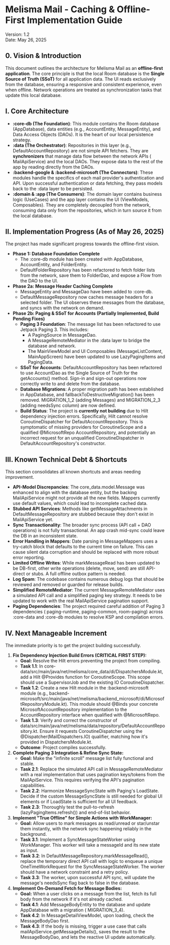 # **Melisma Mail \- Caching & Offline-First Implementation Guide**

Version: 1.2  
Date: May 26, 2025

## **0\. Vision & Introduction**

This document outlines the architecture for Melisma Mail as an **offline-first application**. The
core principle is that the local Room database is the **Single Source of Truth (SSoT)** for all
application data. The UI reads exclusively from the database, ensuring a responsive and consistent
experience, even when offline. Network operations are treated as synchronization tasks that update
this local database.

## **I. Core Architecture**

* **:core-db (The Foundation)**: This module contains the Room database (AppDatabase), data
  entities (e.g., AccountEntity, MessageEntity), and Data Access Objects (DAOs). It is the heart of
  our local persistence strategy.
* **:data (The Orchestrator)**: Repositories in this layer (e.g., DefaultAccountRepository) are not
  simple API fetchers. They are **synchronizers** that manage data flow between the network APIs (
  MailApiService) and the local DAOs. They expose data to the rest of the app by reading directly
  from the DAOs.
* **:backend-google & :backend-microsoft (The Connectors)**: These modules handle the specifics of
  each mail provider's authentication and API. Upon successful authentication or data fetching, they
  pass models back to the :data layer to be persisted.
* **:domain & :app (The Consumers)**: The domain layer contains business logic (UseCases) and the
  app layer contains the UI (ViewModels, Composables). They are completely decoupled from the
  network, consuming data only from the repositories, which in turn source it from the local
  database.

## **II. Implementation Progress (As of May 26, 2025\)**

The project has made significant progress towards the offline-first vision.

* **Phase 1: Database Foundation Complete**
    * The :core-db module has been created with AppDatabase, AccountEntity, and FolderEntity.
    * DefaultFolderRepository has been refactored to fetch folder lists from the network, save them
      to FolderDao, and expose a Flow from the DAO to the UI.
* **Phase 2a: Message Header Caching Complete**
    * MessageEntity and MessageDao have been added to :core-db.
    * DefaultMessageRepository now caches message headers for a selected folder. The UI observes
      these messages from the database, and syncs with the network on demand.
* **Phase 2b: Paging & SSoT for Accounts (Partially Implemented, Build Pending Fixes)**
    * **Paging 3 Foundation**: The message list has been refactored to use Jetpack Paging 3\. This
      includes:
        * A PagingSource in MessageDao.
        * A MessageRemoteMediator in the :data layer to bridge the database and network.
        * The MainViewModel and UI Composables (MessageListContent, MainAppScreen) have been updated
          to use LazyPagingItems and PagingData.
    * **SSoT for Accounts**: DefaultAccountRepository has been refactored to use AccountDao as the
      Single Source of Truth for the getAccounts() method. Sign-in and sign-out operations now
      correctly write to and delete from the database.
    * **Database Migrations**: A proper migration path has been established in AppDatabase, and
      fallbackToDestructiveMigration() has been removed. MIGRATION\_1\_2 (adding Messages) and
      MIGRATION\_2\_3 (adding needsSync column) are now defined.
    * **Build Status**: The project is **currently not building** due to Hilt dependency injection
      errors. Specifically, Hilt cannot resolve CoroutineDispatcher for DefaultAccountRepository.
      This is symptomatic of missing providers for CoroutineScope and a qualified @MicrosoftRepo
      AccountRepository, and potentially an incorrect request for an unqualified CoroutineDispatcher
      in DefaultAccountRepository's constructor.

## **III. Known Technical Debt & Shortcuts**

This section consolidates all known shortcuts and areas needing improvement.

* **API-Model Discrepancies**: The core\_data.model.Message was enhanced to align with the database
  entity, but the backing MailApiService might not provide all the new fields. Mappers currently use
  default values, which could lead to incomplete cached data.
* **Stubbed API Services**: Methods like getMessageAttachments in DefaultMessageRepository are
  stubbed because they don't exist in MailApiService yet.
* **Sync Transactionality**: The broader sync process (API call \+ DAO operations) is not fully
  transactional. An app crash mid-sync could leave the DB in an inconsistent state.
* **Error Handling in Mappers**: Date parsing in MessageMappers uses a try-catch block that defaults
  to the current time on failure. This can cause silent data corruption and should be replaced with
  more robust error reporting.
* **Limited Offline Writes**: While markMessageRead has been updated to be DB-first, other write
  operations (delete, move, send) are still API-direct or stubs. A full offline outbox pattern is
  needed.
* **Log Spam**: The codebase contains numerous debug logs that should be reviewed and removed or
  guarded for release builds.
* **Simplified RemoteMediator**: The current MessageRemoteMediator uses a simulated API call and a
  simplified paging key strategy. It needs to be updated to work with the real MailApiService
  pagination support.
* **Paging Dependencies**: The project required careful addition of Paging 3 dependencies (
  paging-runtime, paging-common, room-paging) across :core-data and :core-db modules to resolve KSP
  and compilation errors.

## **IV. Next Manageable Increment**

The immediate priority is to get the project building successfully.

1. **Fix Dependency Injection Build Errors (CRITICAL FIRST STEP):**
    * **Goal:** Resolve the Hilt errors preventing the project from compiling.
    * **Task 1.1**: In core-data/src/main/java/net/melisma/core\_data/di/DispatchersModule.kt, add a
      Hilt @Provides function for CoroutineScope. This scope should use a SupervisorJob and the
      existing IO CoroutineDispatcher.
    * **Task 1.2**: Create a new Hilt module in the :backend-microsoft module (e.g.,
      backend-microsoft/src/main/java/net/melisma/backend\_microsoft/di/MicrosoftRepositoryModule.kt).
      This module should @Binds your concrete MicrosoftAccountRepository implementation to the
      AccountRepository interface when qualified with @MicrosoftRepo.
    * **Task 1.3**: Verify and correct the constructor of
      data/src/main/java/net/melisma/data/repository/DefaultAccountRepository.kt. Ensure it requests
      CoroutineDispatcher using the @Dispatcher(MailDispatchers.IO) qualifier, matching how it's
      provided in DispatchersModule.kt.
    * **Outcome**: Project compiles successfully.
2. **Complete Paging 3 Integration & Refine Sync State:**
    * **Goal:** Make the "infinite scroll" message list fully functional and stable.
    * **Task 2.1**: Replace the simulated API call in MessageRemoteMediator with a real
      implementation that uses pagination keys/tokens from the MailApiService. This requires
      verifying the API's pagination capabilities.
    * **Task 2.2**: Harmonize MessageSyncState with Paging's LoadState. Decide if the custom
      MessageSyncState is still needed for global UI elements or if LoadState is sufficient for all
      UI feedback.
    * **Task 2.3**: Thoroughly test the pull-to-refresh (lazyPagingItems.refresh()) and end-of-list
      behavior.
3. **Implement "True Offline" for Simple Actions with WorkManager:**
    * **Goal:** Allow users to mark messages as read/unread or star/unstar them instantly, with the
      network sync happening reliably in the background.
    * **Task 3.1**: Implement a SyncMessageStateWorker using WorkManager. This worker will take a
      messageId and its new state as input.
    * **Task 3.2**: In DefaultMessageRepository.markMessageRead(), replace the temporary direct API
      call with logic to enqueue a unique OneTimeWorkRequest for the SyncMessageStateWorker. The
      worker should have a network constraint and a retry policy.
    * **Task 3.3**: The worker, upon successful API sync, will update the message's needsSync flag
      back to false in the database.
4. **Implement On-Demand Fetch for Message Bodies:**
    * **Goal:** When a user clicks on a message from the list, fetch its full body from the network
      if it's not already cached.
    * **Task 4.1**: Add MessageBodyEntity to the database and update AppDatabase with a migration (
      MIGRATION\_3\_4).
    * **Task 4.2**: In MessageDetailViewModel, upon loading, check the MessageBodyDao first.
    * **Task 4.3**: If the body is missing, trigger a use case that calls
      mailApiService.getMessageDetails(), saves the result to the MessageBodyDao, and lets the
      reactive UI update automatically.
